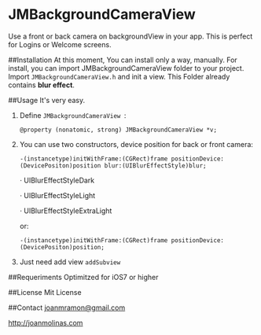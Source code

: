 JMBackgroundCameraView
======================
Use a front or back camera on backgroundView in your app. This is perfect for Logins or Welcome screens.

##Installation
At this moment, You can install only a way, manually.
For install, you can import JMBackgroundCameraView folder to your project. Import `JMBackgroundCameraView.h` and init a view.
This Folder already contains **blur effect**.

##Usage
It's very easy. 

1. Define `JMBackgroundCameraView `:

   `@property (nonatomic, strong) JMBackgroundCameraView *v;`

2. You can use two constructors, device position for back or front camera:

    `-(instancetype)initWithFrame:(CGRect)frame positionDevice:(DevicePositon)position blur:(UIBlurEffectStyle)blur;`
      
      · UIBlurEffectStyleDark
      
      · UIBlurEffectStyleLight
      
      · UIBlurEffectStyleExtraLight
    
    or:

    `-(instancetype)initWithFrame:(CGRect)frame positionDevice:(DevicePositon)position;`
    
3. Just need add view `addSubview`

##Requeriments
Optimitzed for iOS7 or higher

##License 
Mit License

##Contact
joanmramon@gmail.com

http://joanmolinas.com

